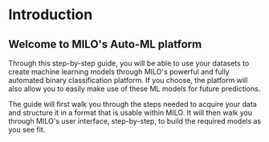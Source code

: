 # Introduction

## Welcome to MILO's Auto-ML platform

Through this step-by-step guide, you will be able to use your datasets to create machine learning models through MILO's powerful and fully automated binary classification platform. If you choose, the platform will also allow you to easily make use of these ML models for future predictions.

The guide will first walk you through the steps needed to acquire your data and structure it in a format that is usable within MILO. It will then walk you through MILO's user interface, step-by-step, to build the required models as you see fit.
